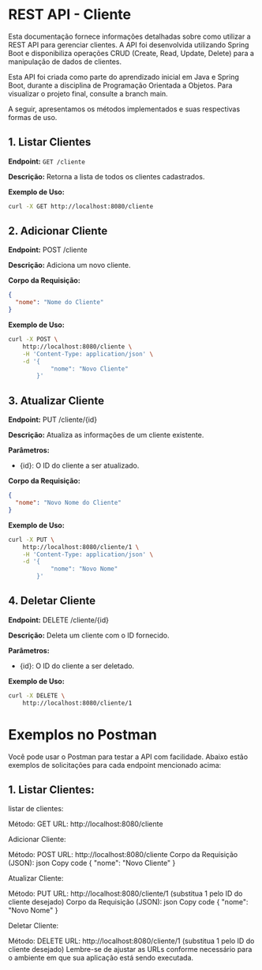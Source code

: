 # REST API - Cliente

Esta documentação fornece informações detalhadas sobre como utilizar a REST API para gerenciar clientes. A API foi desenvolvida utilizando Spring Boot e disponibiliza operações CRUD (Create, Read, Update, Delete) para a manipulação de dados de clientes.

Esta API foi criada como parte do aprendizado inicial em Java e Spring Boot, durante a disciplina de Programação Orientada a Objetos. Para visualizar o projeto final, consulte a branch main.

A seguir, apresentamos os métodos implementados e suas respectivas formas de uso.


## 1. Listar Clientes

**Endpoint:** `GET /cliente`

**Descrição:** Retorna a lista de todos os clientes cadastrados.

**Exemplo de Uso:**

```bash
curl -X GET http://localhost:8080/cliente
```


## 2. Adicionar Cliente

**Endpoint:** POST /cliente

**Descrição:** Adiciona um novo cliente.

**Corpo da Requisição:**

```json
{
  "nome": "Nome do Cliente"
}
```

**Exemplo de Uso:**

```bash
curl -X POST \
    http://localhost:8080/cliente \
    -H 'Content-Type: application/json' \
    -d '{
            "nome": "Novo Cliente"
        }'
```


## 3. Atualizar Cliente
**Endpoint:** PUT /cliente/{id}

**Descrição:** Atualiza as informações de um cliente existente.

**Parâmetros:**

* {id}: O ID do cliente a ser atualizado.

**Corpo da Requisição:**

```json
{
  "nome": "Novo Nome do Cliente"
}
```
**Exemplo de Uso:**

```bash
curl -X PUT \
    http://localhost:8080/cliente/1 \
    -H 'Content-Type: application/json' \
    -d '{
            "nome": "Novo Nome"
        }'
```


## 4. Deletar Cliente

**Endpoint:** DELETE /cliente/{id}

**Descrição:** Deleta um cliente com o ID fornecido.

**Parâmetros:**

* {id}: O ID do cliente a ser deletado.

**Exemplo de Uso:**

```bash
curl -X DELETE \
    http://localhost:8080/cliente/1
```

# Exemplos no Postman
Você pode usar o Postman para testar a API com facilidade. Abaixo estão exemplos de solicitações para cada endpoint mencionado acima:

## 1. Listar Clientes:

listar de clientes:

Método: GET
URL: http://localhost:8080/cliente


Adicionar Cliente:

Método: POST
URL: http://localhost:8080/cliente
Corpo da Requisição (JSON):
json
Copy code
{
  "nome": "Novo Cliente"
}


Atualizar Cliente:

Método: PUT
URL: http://localhost:8080/cliente/1 (substitua 1 pelo ID do cliente desejado)
Corpo da Requisição (JSON):
json
Copy code
{
  "nome": "Novo Nome"
}


Deletar Cliente:

Método: DELETE
URL: http://localhost:8080/cliente/1 (substitua 1 pelo ID do cliente desejado)
Lembre-se de ajustar as URLs conforme necessário para o ambiente em que sua aplicação está sendo executada.

